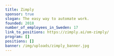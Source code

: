 ```yaml
---
title: Zimply
sponsor: true
slogan: The easy way to automate work.
founded: 2018
number_of_employees_in_Sweden: 17
link_to_positions: https://zimply.ai/om-zimply/
program: []
positions: []
banner: /img/uploads/zimply_banner.jpg
---
```

